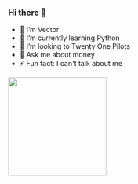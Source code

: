 ### Hi there 👋


- 🔭 I’m Vector
- 🌱 I’m currently learning Python 
- 👯 I’m looking to Twenty One Pilots
- 💬 Ask me about money
- ⚡ Fun fact: I can't talk about me

<img align="center" height="200" src="https://media.giphy.com/media/ThrM4jEi2lBxd7X2yz/giphy.gif">


